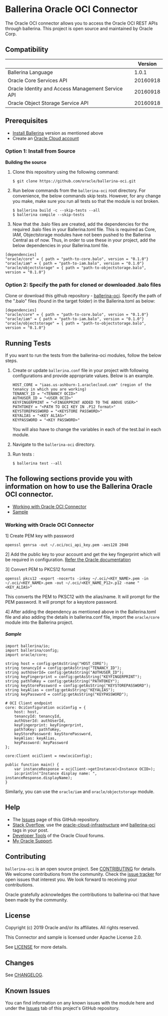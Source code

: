 # Ballerina Oracle OCI Connector

The Oracle OCI connector allows you to access the Oracle OCI REST APIs through ballerina. This project is open source and maintained by Oracle Corp.


## Compatibility

<table>
<thead>
	<tr>
		<th></th>
		<th>Version</th>
	</tr>
</thead>
<tbody>
	<tr>
		<td>Ballerina Language</td>
		<td>1.0.1 </td>
	</tr>
	<tr>
		<td>Oracle Core Services API</td>
		<td>20160918</td>
	</tr>
    <tr>
		<td>Oracle Identity and Access Management Service API</td>
		<td>20160918</td>
	</tr>
    <tr>
		<td>Oracle Object Storage Service API</td>
		<td>20160918</td>
	</tr>
</tbody>
</table>


## Prerequisites

- [Install Ballerina](https://ballerina.io/downloads/archived/) version as mentioned above
- Create an [Oracle Cloud account](https://myservices.us.oraclecloud.com/mycloud/signup?sourceType=_ref_coc-asset-opcSignIn&language=en)


### Option 1: Install from Source

**Building the source**
1. Clone this repository using the following command:

    ```shell
    $ git clone https://github.com/oracle/ballerina-oci.git
    ```

2. Run below commands from the `ballerina-oci` root directory. For convenience, the below commands skip tests. However, for any change you make, make sure you run all tests so that the module is not broken.

    ```shell
    $ ballerina build -c --skip-tests --all
    $ ballerina compile --skip-tests
    ```

3. Now that the .balo files are created, add the dependencies for the required .balo files in your Ballerina.toml file. This is required as Core, IAM, Objectstorage modules have not been pushed to the Ballerina Central as of now. Thus, in order to use these in your project, add the below dependencies in your Ballerina.toml file.

```
[dependencies]
"oracle/core" = { path = "path-to-core.balo", version = "0.1.0"}
"oracle/iam" = { path = "path-to-iam.balo", version = "0.1.0"}
"oracle/objectstorage" = { path = "path-to-objectstorage.balo", version = "0.1.0"}
```


### Option 2: Specify the path for cloned or downloaded .balo files

Clone or download this github repository - [ballerina-oci](https://github.com/oracle/ballerina-oci.git).
Specify the path of the ".balo" files (found in the target folder) in the Ballerina.toml as below:

```
[dependencies]
"oracle/core" = { path = "path-to-core.balo", version = "0.1.0"}
"oracle/iam" = { path = "path-to-iam.balo", version = "0.1.0"}
"oracle/objectstorage" = { path = "path-to-objectstorage.balo", version = "0.1.0"}
```


## Running Tests

If you want to run the tests from the ballerina-oci modules, follow the below steps. 

1. Create or update `ballerina.conf` file in your project with following configurations and provide appropriate values. Below is an example.

    ```
    HOST_CORE = "iaas.us-ashburn-1.oraclecloud.com" (region of the tenancy in which you are working)
    TENANCY_ID = "<TENANCY OCID>"
    AUTHUSER_ID = "<USER OCID>"
    KEYFINGERPRINT = "<FINGERPRINT ADDED TO THE ABOVE USER>"
    PATHTOKEY = "<PATH TO OCI KEY IN .P12 format>"
    KEYSTOREPASSWORD = "<KEYSTORE PASSWORD>"
    KEYALIAS = "<KEY ALIAS>"
    KEYPASSWORD = "<KEY PASSWORD>"
    ```

    You will also have to change the variables in each of the test.bal in each module.

2. Navigate to the `ballerina-oci` directory.

3. Run tests :

    ```ballerina
    $ ballerina test --all
    ```

## The following sections provide you with information on how to use the Ballerina Oracle OCI connector.

- [Working with Oracle OCI Connector](#Working-with-Oracle-OCI-Connector)
- [Sample](#sample)

### Working with Oracle OCI Connector

1] Create PEM key with password

```openssl genrsa -out ~/.oci/oci_api_key.pem -aes128 2048```


2] Add the public key to your account and get the key fingerprint which will be required in configuration. [Refer the Oracle documentation](https://docs.cloud.oracle.com/iaas/Content/API/Concepts/apisigningkey.htm#three)


3] Convert PEM to PKCS12 format

```openssl pkcs12 -export -nocerts -inkey ~/.oci/<KEY_NAME>.pem -in ~/.oci/<KEY_NAME>.pem -out ~/.oci/<KEY_NAME_P12>.p12 -name "<KEY_ALIAS>"```

This converts the PEM to PKSC12 with the alias/name. It will prompt for the PEM password. It will prompt for a keystore password.


4] After adding the dependency as mentioned above in the Ballerina.toml file and also adding the details in ballerina.conf file, import the `oracle/core` module into the Ballerina project.

##### Sample

```ballerina
import ballerina/io;
import ballerina/config;
import oracle/core;

string host = config:getAsString("HOST_CORE");
string tenancyId = config:getAsString("TENANCY_ID"); 
string authUserId= config:getAsString("AUTHUSER_ID"); 
string keyFingerprint = config:getAsString("KEYFINGERPRINT"); 
string pathToKey = config:getAsString("PATHTOKEY"); 
string keyStorePassword = config:getAsString("KEYSTOREPASSWORD"); 
string keyAlias = config:getAsString("KEYALIAS"); 
string keyPassword = config:getAsString("KEYPASSWORD"); 

# OCI Client endpoint
core: OciConfiguration ociConfig = {
    host: host,
    tenancyId: tenancyId,
    authUserId: authUserId,
    keyFingerprint: keyFingerprint,
    pathToKey: pathToKey,
    keyStorePassword: keyStorePassword,
    keyAlias: keyAlias,
    keyPassword: keyPassword
};
   
core:Client ociClient = new(ociConfig);

public function main() {
    var instanceResponse = ociClient->getInstance(<Instance OCID>);
    io:println("Instance display name: ", instanceResponse.displayName);
}
```

Similarly, you can use the `oracle/iam` and `oracle/objectstorage` module.


## Help
* The [Issues](https://github.com/oracle/ballerina-oci/issues) page of this GitHub repository.
* [Stack Overflow](https://stackoverflow.com/), use the [oracle-cloud-infrastructure](https://stackoverflow.com/questions/tagged/oracle-cloud-infrastructure) and [ballerina-oci](https://stackoverflow.com/questions/tagged/ballerina-oci) tags in your post.
* [Developer Tools](https://community.oracle.com/community/cloud_computing/bare-metal/content?filterID=contentstatus%5Bpublished%5D~category%5Bdeveloper-tools%5D&filterID=contentstatus%5Bpublished%5D~objecttype~objecttype%5Bthread%5D) of the Oracle Cloud forums.
* [My Oracle Support](https://support.oracle.com).


## Contributing
`ballerina-oci` is an open source project. See [CONTRIBUTING](/CONTRIBUTING.md) for details. We welcome contributions from the community. Check the [issue tracker](https://github.com/oracle/ballerina-oci/issues) for open issues that interest you. We look forward to receiving your contributions.

Oracle gratefully acknowledges the contributions to ballerina-oci that have been made by the community.


## License
Copyright (c) 2019 Oracle and/or its affiliates. All rights reserved.

This Connector and sample is licensed under Apache License 2.0.

See [LICENSE](/LICENSE) for more details.


## Changes
See [CHANGELOG](/CHANGELOG.md).


## Known Issues
You can find information on any known issues with the module here and under the [Issues](https://github.com/oracle/ballerina-oci/issues) tab of this project's GitHub repository.
